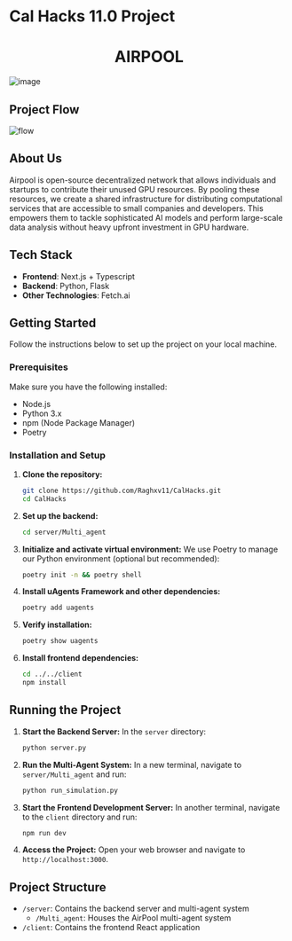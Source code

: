 # Cal Hacks 11.0 Project
<h1 align="center">AIRPOOL</h1>

![image](https://github.com/user-attachments/assets/006d0a8f-3eff-440a-a0de-b52de78ab131)

## Project Flow
![flow](https://github.com/user-attachments/assets/bb6bc52e-e215-44fc-8232-6e852e79f0bc)



## About Us
Airpool is open-source decentralized network that allows individuals and startups to contribute their unused GPU resources. By pooling these resources, we create a shared infrastructure for distributing computational services that are accessible to small companies and developers. 
This empowers them to tackle sophisticated AI models and perform large-scale data analysis without heavy upfront investment in GPU hardware.

## Tech Stack
- **Frontend**: Next.js + Typescript
- **Backend**: Python, Flask
- **Other Technologies**: Fetch.ai

## Getting Started

Follow the instructions below to set up the project on your local machine.

### Prerequisites
Make sure you have the following installed:
- Node.js
- Python 3.x
- npm (Node Package Manager)
- Poetry

### Installation and Setup

1. **Clone the repository:**
   ```bash
   git clone https://github.com/Raghxv11/CalHacks.git
   cd CalHacks
   ```

2. **Set up the backend:**
   ```bash
   cd server/Multi_agent
   ```

3. **Initialize and activate virtual environment:**
   We use Poetry to manage our Python environment (optional but recommended):
   ```bash
   poetry init -n && poetry shell
   ```

4. **Install uAgents Framework and other dependencies:**
   ```bash
   poetry add uagents
   ```

5. **Verify installation:**
   ```bash
   poetry show uagents
   ```

6. **Install frontend dependencies:**
   ```bash
   cd ../../client
   npm install
   ```

## Running the Project

1. **Start the Backend Server:**
   In the `server` directory:
   ```bash
   python server.py
   ```

2. **Run the Multi-Agent System:**
   In a new terminal, navigate to `server/Multi_agent` and run:
   ```bash
   python run_simulation.py
   ```

3. **Start the Frontend Development Server:**
   In another terminal, navigate to the `client` directory and run:
   ```bash
   npm run dev
   ```

4. **Access the Project:**
   Open your web browser and navigate to `http://localhost:3000`.

## Project Structure

- `/server`: Contains the backend server and multi-agent system
  - `/Multi_agent`: Houses the AirPool multi-agent system
- `/client`: Contains the frontend React application
```

